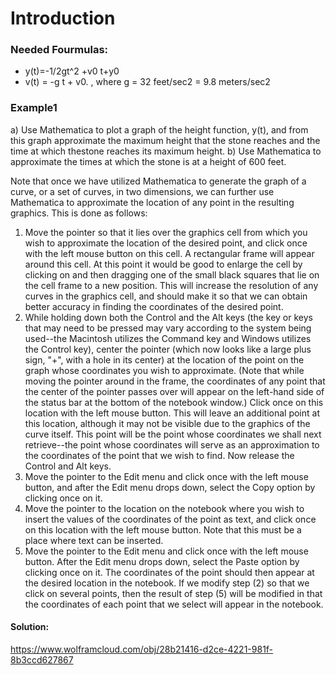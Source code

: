 # Introduction

### Needed Fourmulas:
* y(t)=-1/2gt^2 +v0 t+y0
* v(t) = -g t + v0.
, where g = 32 feet/sec2 = 9.8 meters/sec2


### Example1
a) Use Mathematica to plot a graph of the height function, y(t), and from this graph approximate the maximum height that the stone reaches and the time at which thestone
reaches its maximum height.
b) Use Mathematica to approximate the times at which the stone is at a height of 600 feet.

Note that once we have utilized Mathematica to generate the graph of a curve, or a set of curves, in two dimensions, we can further use Mathematica to approximate the location of any point in the resulting graphics. This is done as follows:
1) Move the pointer so that it lies over the graphics cell from which you wish to approximate the location of the desired point, and click once with the left mouse button on this cell. A rectangular frame will appear around this cell. At this point it would be good to enlarge the cell by clicking on and then dragging one of the small black squares that lie on the cell frame to a new position. This will increase the resolution of any curves in the graphics cell, and should make it so that we can obtain better accuracy in finding the coordinates of the desired point.
2) While holding down both the Control and the Alt keys (the key or keys that may need to be pressed may vary according to the system being used--the Macintosh utilizes the Command key and Windows utilizes the Control key), center the pointer (which now looks like a large plus sign, "+", with a hole in its center) at the location of the point on the graph whose coordinates you wish to approximate. (Note that while moving the pointer around in the frame, the coordinates of any point that the center of the pointer passes over will appear on the left-hand side of the status bar at the bottom of the notebook window.) Click once on this location with the left mouse button. This will leave an additional point at this location, although it may not be visible due to the graphics of the curve itself. This point will be the point whose coordinates we shall next retrieve--the point whose coordinates will serve as an approximation to the coordinates of the point that we wish to find. Now release the Control and Alt keys.
3) Move the pointer to the Edit menu and click once with the left mouse button, and after the Edit menu drops down, select the Copy option by clicking once on it.
4) Move the pointer to the location on the notebook where you wish to insert the values of the coordinates of the point as text, and click once on this location with the left mouse button. Note that this must be a place where text can be inserted.
5) Move the pointer to the Edit menu and click once with the left mouse button. After the Edit menu drops down, select the Paste option by clicking once on it. The coordinates of the point should then appear at the desired location in the notebook.
If we modify step (2) so that we click on several points, then the result of step (5) will be modified in that the coordinates of each point that we select will appear in the notebook.

#### Solution:
https://www.wolframcloud.com/obj/28b21416-d2ce-4221-981f-8b3ccd627867
